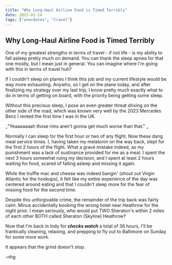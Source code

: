 ```yaml
---
title: "Why Long-Haul Airline Food is Timed Terribly"
date: 2025-01-24
tags: ["anecdotes", "travel"]
---
```


## Why Long-Haul Airline Food is Timed Terribly

One of my greatest strengths in terms of travel - if not life - is my ability to fall asleep pretty much on demand. You can thank the sleep apnea for that one mostly, but I mean just in general. You can imagine where I'm going with this in terms of travel huh?

If I couldn't sleep on planes I think this job and my current lifestyle would be way more exhausting. Anywho, so I get on the plane today, and after finalizing my strategy over my last trip, I know pretty much exactly what to do in terms of getting on board, with the priority being getting some sleep.

Without this precious sleep, I pose an even greater threat driving on the other side of the road, which was known very well by the 2023 Mercedes Benz I rented the first time I was in the UK. 

_"Yeaaaaaaah those rims aren't gonna get much worse than that." _

Normally I can sleep for the first hour or two of any flight.
Now these dang meal service times. I, having taken my melatonin on the way back, slept for the first 2 hours of the flight. What a grave mistake indeed, as my punishment was a lack of sustinance provided for me as a meal. I spent the next 3 hours somewhat ruing my decision, and I spent at least 2 hours waiting for food, scared of falling asleep and missing it again.

While the truffle mac and cheese was indeed bangin' (shout out Virgin Atlantic for the hookups), it felt like my entire experience of the day was centered around eating and that I couldn't sleep more for the fear of missing food for the second time.

Despite this unforgivable crime, the remainder of the trip back was fairly calm. Minus accidentally booking the wrong hotel near Heathrow for the night prior. I mean seriously, who would put TWO Sheraton's within 2 miles of each other BOTH called Sheraton (Skyline) Heathrow? 

Now that I'm back in Indy for ***checks watch*** a total of 36 hours, I'll be frantically cleaning, relaxing, and prepping to fly out to Baltimore on Sunday for some more work.

It appears that the grind doesn't stop.

-nhg
